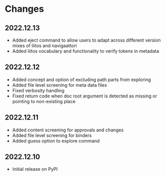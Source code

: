 # Changes

## 2022.12.13

* Added eject command to allow users to adapt across different version mixes of liitos and navigaattori
* Added liitos vocabulary and functionality to verify tokens in metadata

## 2022.12.12

* Added concept and option of excluding path parts from exploring
* Added file level screening for meta data files
* Fixed verbosity handling
* Fixed return code when doc root argument is detected as missing or pointing to non-existing place

## 2022.12.11

* Added content screening for approvals and changes
* Added file level screening for binders
* Added guess option to explore command

## 2022.12.10

* Initial release on PyPI
